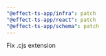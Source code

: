 ```yaml
---
"@effect-ts-app/infra": patch
"@effect-ts-app/react": patch
"@effect-ts-app/schema": patch
---
```


Fix .cjs extension
